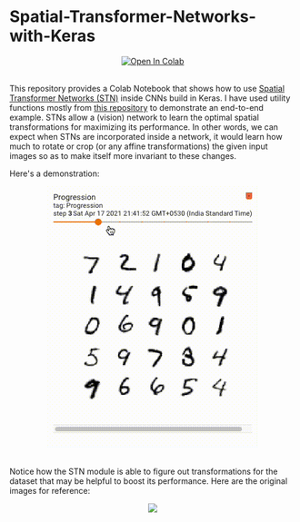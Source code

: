 # Spatial-Transformer-Networks-with-Keras

<div align="center">
<a href="https://colab.research.google.com/assets/colab-badge.svg)](https://colab.research.google.com/github/sayakpaul/Spatial-Transformer-Networks-with-Keras/blob/main/STN.ipynb">
  <img src="https://colab.research.google.com/assets/colab-badge.svg" alt="Open In Colab"/>
</a>
</div>
<br>

This repository provides a Colab Notebook that shows how to use [Spatial Transformer Networks (STN)](https://arxiv.org/abs/1506.02025) inside CNNs build in Keras. I have used utility functions mostly from [this repository](https://github.com/kevinzakka/spatial-transformer-network) to demonstrate an end-to-end example. STNs allow a (vision) network to learn the optimal spatial transformations for maximizing its performance. In other words, we can expect when STNs are incorporated inside a network, it would learn how much to rotate or crop (or any affine transformations) the given input images so as to make itself more invariant to these changes.

Here's a demonstration:

<div align="center">
<img src="Demo.gif"></img>
</div>
<br>

Notice how the STN module is able to figure out transformations for the dataset that may be helpful to boost its performance. Here are the original images for reference:

<div align="center">
<img src="https://i.ibb.co/1bQys44/image.png"></img>
</div>
